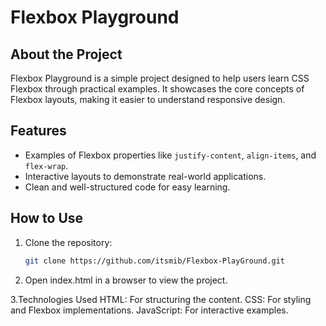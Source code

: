 # Flexbox Playground

## About the Project
Flexbox Playground is a simple project designed to help users learn CSS Flexbox through practical examples. It showcases the core concepts of Flexbox layouts, making it easier to understand responsive design.

## Features
- Examples of Flexbox properties like `justify-content`, `align-items`, and `flex-wrap`.
- Interactive layouts to demonstrate real-world applications.
- Clean and well-structured code for easy learning.

## How to Use
1. Clone the repository:
   ```bash
   git clone https://github.com/itsmib/Flexbox-PlayGround.git

2. Open index.html in a browser to view the project.
   
3.Technologies Used
HTML: For structuring the content.
CSS: For styling and Flexbox implementations.
JavaScript: For interactive examples.
